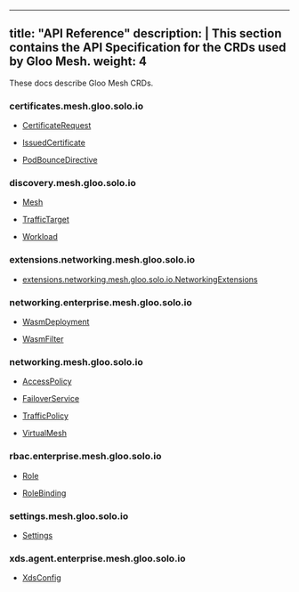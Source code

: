 
---
title: "API Reference"
description: |
  This section contains the API Specification for the CRDs used by Gloo Mesh.
weight: 4
---

These docs describe Gloo Mesh CRDs.



### certificates.mesh.gloo.solo.io

  - [CertificateRequest](./github.com.solo-io.gloo-mesh.api.certificates.certificate_request#certificates.mesh.gloo.solo.io.CertificateRequestSpec)

  - [IssuedCertificate](./github.com.solo-io.gloo-mesh.api.certificates.issued_certificate#certificates.mesh.gloo.solo.io.IssuedCertificateSpec)

  - [PodBounceDirective](./github.com.solo-io.gloo-mesh.api.certificates.pod_bounce_directive#certificates.mesh.gloo.solo.io.PodBounceDirectiveSpec)



### discovery.mesh.gloo.solo.io

  - [Mesh](./github.com.solo-io.gloo-mesh.api.discovery.v1alpha2.mesh#discovery.mesh.gloo.solo.io.MeshSpec)

  - [TrafficTarget](./github.com.solo-io.gloo-mesh.api.discovery.v1alpha2.traffic_target#discovery.mesh.gloo.solo.io.TrafficTargetSpec)

  - [Workload](./github.com.solo-io.gloo-mesh.api.discovery.v1alpha2.workload#discovery.mesh.gloo.solo.io.WorkloadSpec)



### extensions.networking.mesh.gloo.solo.io

  - [extensions.networking.mesh.gloo.solo.io.NetworkingExtensions](./github.com.solo-io.gloo-mesh.api.networking.extensions.v1alpha1.networking_extensions#extensions.networking.mesh.gloo.solo.io.NetworkingExtensions)



### networking.enterprise.mesh.gloo.solo.io

  - [WasmDeployment](./github.com.solo-io.gloo-mesh.api.enterprise.networking.v1alpha1.wasm_deployment#networking.enterprise.mesh.gloo.solo.io.WasmDeploymentSpec)

  - [WasmFilter](./github.com.solo-io.gloo-mesh.api.enterprise.networking.v1alpha1.wasm_deployment#networking.enterprise.mesh.gloo.solo.io.WasmFilterSpec)



### networking.mesh.gloo.solo.io

  - [AccessPolicy](./github.com.solo-io.gloo-mesh.api.networking.v1alpha2.access_policy#networking.mesh.gloo.solo.io.AccessPolicySpec)

  - [FailoverService](./github.com.solo-io.gloo-mesh.api.networking.v1alpha2.failover_service#networking.mesh.gloo.solo.io.FailoverServiceSpec)

  - [TrafficPolicy](./github.com.solo-io.gloo-mesh.api.networking.v1alpha2.traffic_policy#networking.mesh.gloo.solo.io.TrafficPolicySpec)

  - [VirtualMesh](./github.com.solo-io.gloo-mesh.api.networking.v1alpha2.virtual_mesh#networking.mesh.gloo.solo.io.VirtualMeshSpec)



### rbac.enterprise.mesh.gloo.solo.io

  - [Role](./github.com.solo-io.gloo-mesh.api.enterprise.rbac.v1alpha1.role#rbac.enterprise.mesh.gloo.solo.io.RoleSpec)

  - [RoleBinding](./github.com.solo-io.gloo-mesh.api.enterprise.rbac.v1alpha1.role#rbac.enterprise.mesh.gloo.solo.io.RoleBindingSpec)



### settings.mesh.gloo.solo.io

  - [Settings](./github.com.solo-io.gloo-mesh.api.settings.v1alpha2.settings#settings.mesh.gloo.solo.io.SettingsSpec)



### xds.agent.enterprise.mesh.gloo.solo.io

  - [XdsConfig](./github.com.solo-io.gloo-mesh.api.xds.v1alpha1.xds_config#xds.agent.enterprise.mesh.gloo.solo.io.XdsConfigSpec)


